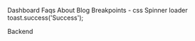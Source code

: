 Dashboard
Faqs
About
Blog
Breakpoints - css
Spinner
loader
                     toast.success('Success');

Backend